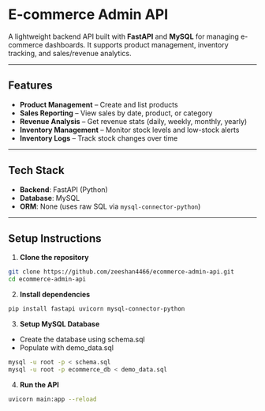 # E-commerce Admin API

A lightweight backend API built with **FastAPI** and **MySQL** for managing e-commerce dashboards. It supports product management, inventory tracking, and sales/revenue analytics.

---

##  Features

- **Product Management** – Create and list products
- **Sales Reporting** – View sales by date, product, or category
- **Revenue Analysis** – Get revenue stats (daily, weekly, monthly, yearly)
- **Inventory Management** – Monitor stock levels and low-stock alerts
- **Inventory Logs** – Track stock changes over time

---

## Tech Stack

- **Backend**: FastAPI (Python)
- **Database**: MySQL
- **ORM**: None (uses raw SQL via `mysql-connector-python`)

---

## Setup Instructions

1. **Clone the repository**

```bash
git clone https://github.com/zeeshan4466/ecommerce-admin-api.git
cd ecommerce-admin-api
```
2. **Install dependencies**

```bash
pip install fastapi uvicorn mysql-connector-python
```
3. **Setup MySQL Database**

- Create the database using schema.sql
- Populate with demo_data.sql

```bash
mysql -u root -p < schema.sql
mysql -u root -p ecommerce_db < demo_data.sql
```

4. **Run the API**
```bash
uvicorn main:app --reload
```
